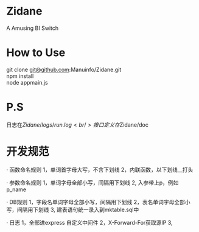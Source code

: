 Zidane
======

A Amusing BI Switch


How to Use
======

git clone git@github.com:Manuinfo/Zidane.git<br />
npm install<br />
node appmain.js<br />


P.S
======
日志在$Zidane/logs/run.log<br />
接口定义在$Zidane/doc


开发规范
======
· 函数命名规则
    1，单词首字母大写，不含下划线
    2，内联函数，以下划线__打头

· 参数命名规则
    1，单词字母全部小写，间隔用下划线
    2, 入参带上p，例如p_name

· DB规则
    1，字段名单词字母全部小写，间隔用下划线
    2，表名单词字母全部小写，间隔用下划线
    3, 建表语句统一录入到mktable.sql中

· 日志
    1，全部进express 自定义中间件
    2，X-Forward-For获取源IP
    3,